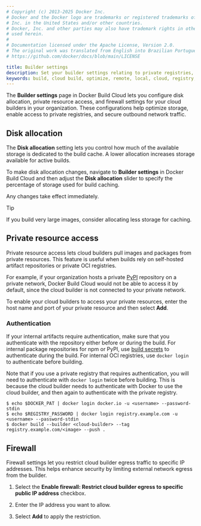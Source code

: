 ```yaml
---
# Copyright (c) 2013-2025 Docker Inc.
# Docker and the Docker logo are trademarks or registered trademarks of Docker,
# Inc. in the United States and/or other countries.
# Docker, Inc. and other parties may also have trademark rights in other terms
# used herein.
#
# Documentation licensed under the Apache License, Version 2.0.
# The original work was translated from English into Brazilian Portuguese.
# https://github.com/docker/docs/blob/main/LICENSE

title: Builder settings
description: Set your builder settings relating to private registries, disk allocation .
keywords: build, cloud build, optimize, remote, local, cloud, registry, package repository, vpn
---
```

The **Builder settings** page in Docker Build Cloud lets you configure disk allocation, private resource access, and firewall settings for your cloud builders in your organization. These configurations help optimize storage, enable access to private registries, and secure outbound network traffic.

## Disk allocation

The **Disk allocation** setting lets you control how much of the available storage is dedicated to the build cache. A lower allocation increases storage available for active builds.

To make disk allocation changes, navigate to **Builder settings** in Docker Build Cloud and then adjust the **Disk allocation** slider to specify the percentage of storage used for build caching.

Any changes take effect immediately.

> [!TIP]
>
> If you build very large images, consider allocating less storage for caching.

## Private resource access

Private resource access lets cloud builders pull images and packages from private resources. This feature is useful when builds rely on self-hosted artifact repositories or private OCI registries.

For example, if your organization hosts a private [PyPI](https://pypi.org/) repository on a private network, Docker Build Cloud would not be able to access it by default, since the cloud builder is not connected to your private network.

To enable your cloud builders to access your private resources, enter the host name and port of your private resource and then select **Add**.

### Authentication

If your internal artifacts require authentication, make sure that you
authenticate with the repository either before or during the build. For
internal package repositories for npm or PyPI, use [build secrets](/manuals/build/building/secrets.md)
to authenticate during the build. For internal OCI registries, use `docker
login` to authenticate before building.

Note that if you use a private registry that requires authentication, you will
need to authenticate with `docker login` twice before building. This is because
the cloud builder needs to authenticate with Docker to use the cloud builder,
and then again to authenticate with the private registry.

```console
$ echo $DOCKER_PAT | docker login docker.io -u <username> --password-stdin
$ echo $REGISTRY_PASSWORD | docker login registry.example.com -u <username> --password-stdin
$ docker build --builder <cloud-builder> --tag registry.example.com/<image> --push .
```

## Firewall

Firewall settings let you restrict cloud builder egress traffic to specific IP addresses. This helps enhance security by limiting external network egress from the builder.

1. Select the **Enable firewall: Restrict cloud builder egress to specific public IP address** checkbox.

2. Enter the IP address you want to allow.

3. Select **Add** to apply the restriction.
